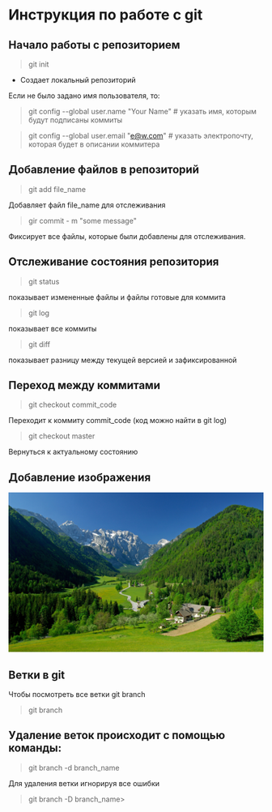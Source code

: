 # Инструкция по работе с git ##

## Начало работы с репозиторием
 > git init
* Создает локальный репозиторий

Если не было задано имя пользователя, то:

> git config --global user.name "Your Name" # указать имя, которым будут подписаны коммиты

> git config --global user.email "e@w.com"  # указать электропочту, которая будет в описании коммитера

## Добавление файлов в репозиторий

> git add file_name

Добавляет файл file_name для отслеживания

> gir commit - m "some message"

Фиксирует все файлы, которые были добавлены для отслеживания.


## Отслеживание состояния репозитория

> git status

показывает измененные файлы и файлы готовые для коммита

> git log

показывает все коммиты

> git diff

показывает разницу между текущей версией и зафиксированной

## Переход между коммитами

> git checkout commit_code

Переходит к коммиту commit_code (код можно найти в git log)

> git checkout master

Вернуться к актуальному состоянию

## Добавление изображения

![nature](nature.jpg)


## Ветки в git

Чтобы посмотреть все ветки git branch

> git branch


## Удаление веток происходит с помощью команды:

> git branch -d branch_name

Для удаления ветки игнорируя все ошибки
 
> git branch -D branch_name>









